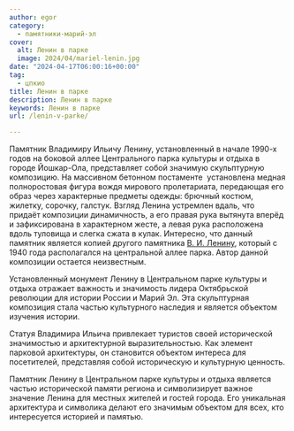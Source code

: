 ```yaml
---
author: egor
category:
  - памятники-марий-эл
cover:
  alt: Ленин в парке
  image: 2024/04/mariel-lenin.jpg
date: "2024-04-17T06:00:16+00:00"
tag:
  - цпкио
title: Ленин в парке
description: Ленин в парке
keywords: Ленин в парке
url: /lenin-v-parke/

---
```

Памятник Владимиру Ильичу Ленину, установленный в начале 1990-х годов на боковой аллее Центрального парка культуры и отдыха в городе Йошкар-Ола, представляет собой значимую скульптурную композицию. На массивном бетонном постаменте  установлена медная полноростовая фигура вождя мирового пролетариата, передающая его образ через характерные предметы одежды: брючный костюм, жилетку, сорочку, галстук. Взгляд Ленина устремлен вдаль, что придаёт композиции динамичность, а его правая рука вытянута вперёд и зафиксирована в характерном жесте, а левая рука расположена вдоль туловища и слегка сжата в кулак.
Интересно, что данный памятник является копией другого памятника [В. И. Ленину](/pamyatnik-leninu/), который с 1940 года располагался на центральной аллее парка. Автор данной композиции остается неизвестным.

Установленный монумент Ленину в Центральном парке культуры и отдыха отражает важность и значимость лидера Октябрьской революции для истории России и Марий Эл. Эта скульптурная композиция стала частью культурного наследия и является объектом изучения истории.

Статуя Владимира Ильича привлекает туристов своей исторической значимостью и архитектурной выразительностью. Как элемент парковой архитектуры, он становится объектом интереса для посетителей, представляя собой историческую и культурную ценность.

Памятник Ленину в Центральном парке культуры и отдыха является частью исторической памяти региона и символизирует важное значение Ленина для местных жителей и гостей города. Его уникальная архитектура и символика делают его значимым объектом для всех, кто интересуется историей и памятью.
